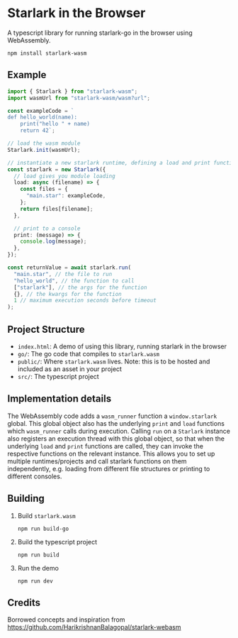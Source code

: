 # Starlark in the Browser

A typescript library for running starlark-go in the browser using WebAssembly.

`npm install starlark-wasm`

## Example

```typescript
import { Starlark } from "starlark-wasm";
import wasmUrl from "starlark-wasm/wasm?url";

const exampleCode = `
def hello_world(name):
    print("hello " + name)
    return 42`;

// load the wasm module
Starlark.init(wasmUrl);

// instantiate a new starlark runtime, defining a load and print function
const starlark = new Starlark({
  // load gives you module loading
  load: async (filename) => {
    const files = {
      "main.star": exampleCode,
    };
    return files[filename];
  },

  // print to a console
  print: (message) => {
    console.log(message);
  },
});

const returnValue = await starlark.run(
  "main.star", // the file to run
  "hello_world", // the function to call
  ["starlark"], // the args for the function
  {}, // the kwargs for the function
  1 // maximum execution seconds before timeout
);
```

## Project Structure

- `index.html`: A demo of using this library, running starlark in the browser
- `go/`: The go code that compiles to `starlark.wasm`
- `public/`: Where `starlark.wasm` lives. Note: this is to be hosted and included as an asset in your project
- `src/`: The typescript project

## Implementation details

The WebAssembly code adds a `wasm_runner` function a `window.starlark` global. This global object also has the underlying `print` and `load` functions which `wasm_runner` calls during execution. Calling `run` on a `Starlark` instance also registers an execution thread with this global object, so that when the underlying `load` and `print` functions are called, they can invoke the respective functions on the relevant instance. This allows you to set up multiple runtimes/projects and call starlark functions on them independently, e.g. loading from different file structures or printing to different consoles.

## Building

1. Build `starlark.wasm`

   ```
   npm run build-go
   ```

2. Build the typescript project

   ```
   npm run build
   ```

3. Run the demo

   ```
   npm run dev
   ```

## Credits

Borrowed concepts and inspiration from https://github.com/HarikrishnanBalagopal/starlark-webasm
